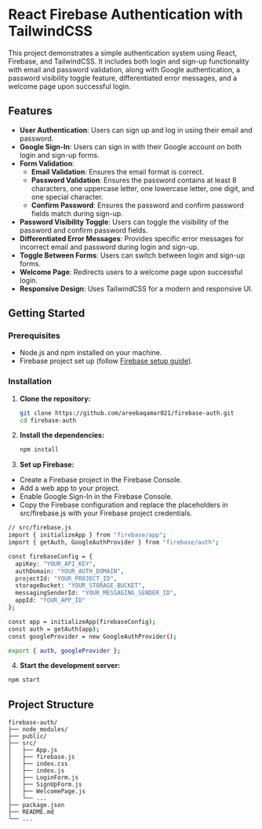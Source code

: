 # React Firebase Authentication with TailwindCSS

This project demonstrates a simple authentication system using React, Firebase, and TailwindCSS. It includes both login and sign-up functionality with email and password validation, along with Google authentication, a password visibility toggle feature, differentiated error messages, and a welcome page upon successful login.

## Features

- **User Authentication**: Users can sign up and log in using their email and password.
- **Google Sign-In**: Users can sign in with their Google account on both login and sign-up forms.
- **Form Validation**:
  - **Email Validation**: Ensures the email format is correct.
  - **Password Validation**: Ensures the password contains at least 8 characters, one uppercase letter, one lowercase letter, one digit, and one special character.
  - **Confirm Password**: Ensures the password and confirm password fields match during sign-up.
- **Password Visibility Toggle**: Users can toggle the visibility of the password and confirm password fields.
- **Differentiated Error Messages**: Provides specific error messages for incorrect email and password during login and sign-up.
- **Toggle Between Forms**: Users can switch between login and sign-up forms.
- **Welcome Page**: Redirects users to a welcome page upon successful login.
- **Responsive Design**: Uses TailwindCSS for a modern and responsive UI.

## Getting Started

### Prerequisites

- Node.js and npm installed on your machine.
- Firebase project set up (follow [Firebase setup guide](https://firebase.google.com/docs/web/setup)).

### Installation

1. **Clone the repository:**
   
   ```bash
   git clone https://github.com/areebaqamar021/firebase-auth.git
   cd firebase-auth
   
3. **Install the dependencies:**
   
   ```bash
   npm install
   
5. **Set up Firebase:**

- Create a Firebase project in the Firebase Console.
- Add a web app to your project.
- Enable Google Sign-In in the Firebase Console.
- Copy the Firebase configuration and replace the placeholders in src/firebase.js with your Firebase project credentials.

```bash
// src/firebase.js
import { initializeApp } from "firebase/app";
import { getAuth, GoogleAuthProvider } from "firebase/auth";

const firebaseConfig = {
  apiKey: "YOUR_API_KEY",
  authDomain: "YOUR_AUTH_DOMAIN",
  projectId: "YOUR_PROJECT_ID",
  storageBucket: "YOUR_STORAGE_BUCKET",
  messagingSenderId: "YOUR_MESSAGING_SENDER_ID",
  appId: "YOUR_APP_ID"
};

const app = initializeApp(firebaseConfig);
const auth = getAuth(app);
const googleProvider = new GoogleAuthProvider();

export { auth, googleProvider };

```
  
4. **Start the development server:**

  ```bash
  npm start
```

## Project Structure

```plaintext
firebase-auth/
├── node_modules/
├── public/
├── src/
│   ├── App.js
│   ├── firebase.js
│   ├── index.css
│   ├── index.js
│   ├── LoginForm.js
│   ├── SignUpForm.js
│   ├── WelcomePage.js
│   └── ...
├── package.json
├── README.md
└── ...
